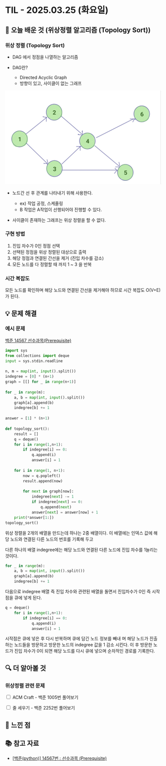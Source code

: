 # TIL - 2025.03.25 (화요일)

## 📝 오늘 배운 것 (위상정렬 알고리즘 (Topology Sort))

### 위상 정렬 (Topology Sort)

- DAG 에서 정점을 나열하는 알고리즘

- DAG란?
    - Directed Acyclic Graph
    - 방향이 있고, 사이클이 없는 그래프

![alt text](image-9.png)

- 노드간 선 후 관계를 나타내기 위해 사용한다.
    - ex) 작업 공정, 스케줄링
    - B 작업은 A작업이 선행되어야 진행할 수 있다.

- 사이클이 존재하는 그래프는 위상 정렬을 할 수 없다.

### 구현 방법

1. 진입 차수가 0인 정점 선택
2. 선택된 정점을 위상 정렬된 대상으로 출력
3. 해당 정점과 연결된 간선을 제거 (진입 차수를 감소)
4. 모든 노드를 다 정렬할 때 까지 1 ~ 3 을 반복

### 시간 복잡도

모든 노드를 확인하며 해당 노드와 연결된 간선을 제거해야 하므로 시간 복잡도 O(V+E)가 된다.

## 💡 문제 해결

### 예시 문제

[백준 14567 선수과목(Prerequisite)](https://www.acmicpc.net/problem/14567)

```python
import sys
from collections import deque
input = sys.stdin.readline

n, m = map(int, input().split())
indegree = [0] * (n+1)
graph = [[] for _ in range(n+1)]

for _ in range(m):
    a, b = map(int, input().split())
    graph[a].append(b)
    indegree[b] += 1

answer = [1] * (n+1)

def topology_sort():
    result = []
    q = deque()
    for i in range(1,n+1):
        if indegree[i] == 0:
            q.append(i)
            answer[i] = 1

    for i in range(1, n+1):
        now = q.popleft()
        result.append(now)

        for next in graph[now]:
            indegree[next] -= 1
            if indegree[next] == 0:
                q.append(next)
            answer[next] = answer[now] + 1
    print(*answer[1:])
topology_sort()
```

위상 정렬을 2개의 배열을 만드는데 하나는 2중 배열이다. 이 배열에는 인덱스 값에 해당 노드와 연결된 다른 노드의 번호를 기록해 두고

다른 하나의 배열 indegree에는 해당 노드와 연결된 다른 노드에 진입 차수를 1늘리는 것이다.

```python
for _ in range(m):
    a, b = map(int, input().split())
    graph[a].append(b)
    indegree[b] += 1
```

다음으로 indegree 배열 즉 진입 차수와 관련된 배열을 돌면서 진입차수가 0인 즉 시작 점을 큐에 넣게 된다.

```python
q = deque()
    for i in range(1,n+1):
        if indegree[i] == 0:
            q.append(i)
            answer[i] = 1
```

시작점은 큐에 넣은 후 다시 반복하며 큐에 담긴 노드 정보를 빼내 며 해당 노드가 진출하는 노드들을 방문하고 방문한 노드의 indegree 값을 1 감소 시킨다. 이 후 방문한 노드가 진입 차수가 0이 되면 해당 노드를 다시 큐에 넣으며 순차적인 경로를 기록한다.

## 🔍 더 알아볼 것

### 위상정렬 관련 문제

<input type="checkbox"> ACM Craft - 백준 1005번 풀어보기

<input type="checkbox"> 줄 세우기 - 백준 2252번 풀어보기

## 🧐 느낀 점

## 📚 참고 자료

- [[백준(python)] 14567번 : 선수과목 (Prerequisite)](https://velog.io/@heyoni/14567)